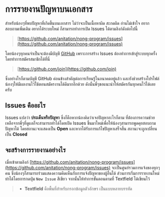 ---
---

# การรายงานปัญหาบนเอกสาร

สำหรับน้องๆที่พบปัญหาที่เกิดขึ้นบนเอกสาร ไม่ว่าจะเป็นเนื้อหาผิด สะกดผิด อ่านไม่เข้าใจ อยากสอบถามเพิ่มเติม อยากได้ระบบใหม่ ก็สามารถทำการเปิด Issues ได้ตามลิงก์ดังต่อไปนี้

> [https://github.com/anitation/nong-program/issues](https://github.com/anitation/nong-program/issues)

โดยน้องๆทุกคนจำเป็นจะต้องมีบัญชี [GitHub](https://github.com) เพราะการสร้าง Issues ต้องทำการเข้าสู่ระบบทุกครั้ง โดยทำการสมัครสมาชิกได้ที่นี่

> [https://github.com/join](https://github.com/join)

ซึ่งอย่างไรก็ตามบัญชี GitHub ค่อนข้างสำคัญต่อการเรียนรู้ในอนาคตอยู่แล้ว และยังช่วยสร้างโปรไฟล์น้องๆให้มีผลงานไว้ใช้ตอนสมัครงานได้ดีมากอีกด้วย ดังนั้นพี่ๆขอแนะนำให้สมัครกันทุกคนไว้ได้เลยครับ

## Issues คืออะไร

Issues แปลว่า **ประเด็นหรือปัญหา** ซึ่งก็คือหากน้องคิดว่าเจอปัญหาอะไรก็ตาม ที่ต้องการความช่วยเหลือจากพี่ๆที่ดูแลก็จะสามารถทำได้โดยเปิด Issues ขึ้นมาใหม่เพื่อให้น้องๆสามารถพูดคุยสอบถามปัญหาได้ โดยสถานะจะแสดงเป็น **Open** และหากได้รับการแก้ไขปัญหาเสร็จสิ้น สถานะจะถูกเปลี่ยนเป็น **Closed**

## จะสร้างการรายงานอย่างไร

เมื่อเข้าตามลิงก์ [https://github.com/anitation/nong-program/issues](https://github.com/anitation/nong-program/issues) จะเป็นศูนย์รวมการแจ้งของทุกๆคน ซึ่งน้องๆก็สามารถร่วมแสดงความคิดเห็นกับการแจ้งปัญหาของผู้อื่นได้ ส่วนการเริ่มการรายงานใหม่ทำได้โดยการกดปุ่ม `New Issue` สีเขียว จากนั้นให้ทำการขั้นตอนตามที่ Textfield ได้เขียนไว้

> - **Textfield** คือพื้นที่สำหรับกรอกข้อมูลตัวอักษร เป็นแบบหลายบรรทัด
